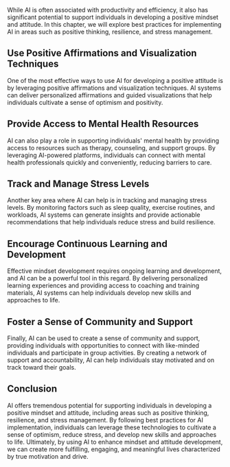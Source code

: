 

While AI is often associated with productivity and efficiency, it also has significant potential to support individuals in developing a positive mindset and attitude. In this chapter, we will explore best practices for implementing AI in areas such as positive thinking, resilience, and stress management.

Use Positive Affirmations and Visualization Techniques
------------------------------------------------------

One of the most effective ways to use AI for developing a positive attitude is by leveraging positive affirmations and visualization techniques. AI systems can deliver personalized affirmations and guided visualizations that help individuals cultivate a sense of optimism and positivity.

Provide Access to Mental Health Resources
-----------------------------------------

AI can also play a role in supporting individuals' mental health by providing access to resources such as therapy, counseling, and support groups. By leveraging AI-powered platforms, individuals can connect with mental health professionals quickly and conveniently, reducing barriers to care.

Track and Manage Stress Levels
------------------------------

Another key area where AI can help is in tracking and managing stress levels. By monitoring factors such as sleep quality, exercise routines, and workloads, AI systems can generate insights and provide actionable recommendations that help individuals reduce stress and build resilience.

Encourage Continuous Learning and Development
---------------------------------------------

Effective mindset development requires ongoing learning and development, and AI can be a powerful tool in this regard. By delivering personalized learning experiences and providing access to coaching and training materials, AI systems can help individuals develop new skills and approaches to life.

Foster a Sense of Community and Support
---------------------------------------

Finally, AI can be used to create a sense of community and support, providing individuals with opportunities to connect with like-minded individuals and participate in group activities. By creating a network of support and accountability, AI can help individuals stay motivated and on track toward their goals.

Conclusion
----------

AI offers tremendous potential for supporting individuals in developing a positive mindset and attitude, including areas such as positive thinking, resilience, and stress management. By following best practices for AI implementation, individuals can leverage these technologies to cultivate a sense of optimism, reduce stress, and develop new skills and approaches to life. Ultimately, by using AI to enhance mindset and attitude development, we can create more fulfilling, engaging, and meaningful lives characterized by true motivation and drive.
